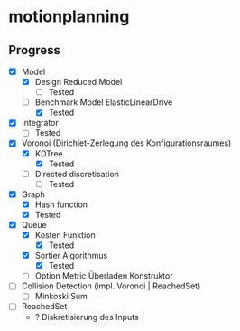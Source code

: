 # motionplanning

## Progress
- [x] Model
    - [x] Design Reduced Model
        - [ ] Tested
    - [ ] Benchmark Model ElasticLinearDrive
        - [x] Tested
- [x] Integrator
    - [ ] Tested
- [x] Voronoi (Dirichlet-Zerlegung des Konfigurationsraumes)
    - [x] KDTree
        - [x] Tested
    - [ ] Directed discretisation  
        - [ ] Tested
- [x] Graph
    - [x] Hash function
    - [x] Tested
- [x] Queue
    - [x] Kosten Funktion
        - [x] Tested
    - [x] Sortier Algorithmus
        - [x] Tested
    - [ ] Option Metric Überladen Konstruktor
- [ ] Collision Detection (impl. Voronoi | ReachedSet)
    - [ ] Minkoski Sum
- [ ] ReachedSet
    - ? Diskretisierung des Inputs

